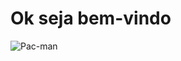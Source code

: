 #   Ok seja bem-vindo
![Pac-man](https://media.cdnandroid.com/5c/04/38/6a/4f/imagen-pacman-classic-0big.jpg)
